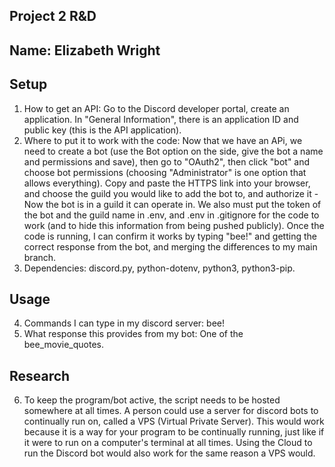 Project 2 R&D
---
Name: Elizabeth Wright
---

Setup
---
1. How to get an API: Go to the Discord developer portal, create an application. In "General Information", there is an application ID and public key (this is the API application).
2. Where to put it to work with the code: Now that we have an APi, we need to create a bot (use the Bot option on the side, give the bot a name and permissions and save), then go to "OAuth2", then click "bot" and choose bot permissions (choosing "Administrator" is one option that allows everything). Copy and paste the HTTPS link into your browser, and choose the guild you would like to add the bot to, and authorize it - Now the bot is in a guild it can operate in. We also must put the token of the bot and the guild name in .env, and .env in .gitignore for the code to work (and to hide this information from being pushed publicly). Once the code is running, I can confirm it works by typing "bee!" and getting the correct response from the bot, and merging the differences to my main branch.
3. Dependencies: discord.py, python-dotenv, python3, python3-pip. 

Usage
---

4. Commands I can type in my discord server: bee!
5. What response this provides from my bot: One of the bee_movie_quotes.

Research
---

6. To keep the program/bot active, the script needs to be hosted somewhere at all times. A person could use a server for discord bots to continually run on, called a VPS (Virtual Private Server). This would work because it is a way for your program to be continually running, just like if it were to run on a computer's terminal at all times. Using the Cloud to run the Discord bot would also work for the same reason a VPS would.

